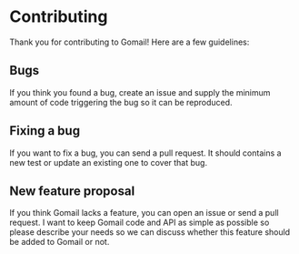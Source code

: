 # Contributing

Thank you for contributing to Gomail! Here are a few guidelines:

## Bugs

If you think you found a bug, create an issue and supply the minimum amount
of code triggering the bug so it can be reproduced.


## Fixing a bug

If you want to fix a bug, you can send a pull request. It should contains a
new test or update an existing one to cover that bug.


## New feature proposal

If you think Gomail lacks a feature, you can open an issue or send a pull
request. I want to keep Gomail code and API as simple as possible so please
describe your needs so we can discuss whether this feature should be added to
Gomail or not.
